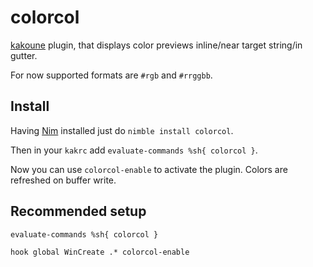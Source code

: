 # colorcol
[kakoune](https://kakoune.org) plugin, that displays color previews inline/near target string/in gutter.

For now supported formats are `#rgb` and `#rrggbb`.

## Install
Having [Nim](https://nim-lang.org) installed just do `nimble install colorcol`.

Then in your `kakrc` add `evaluate-commands %sh{ colorcol }`.

Now you can use `colorcol-enable` to activate the plugin. Colors are refreshed on buffer write.

## Recommended setup
```
evaluate-commands %sh{ colorcol }

hook global WinCreate .* colorcol-enable
```
